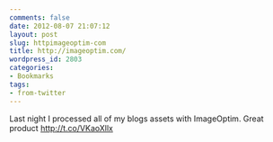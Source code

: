 ```yaml
---
comments: false
date: 2012-08-07 21:07:12
layout: post
slug: httpimageoptim-com
title: http://imageoptim.com/
wordpress_id: 2803
categories:
- Bookmarks
tags:
- from-twitter
---
```


Last night I processed all of my blogs assets with ImageOptim. Great product http://t.co/VKaoXllx
